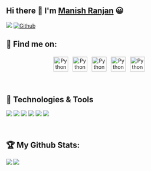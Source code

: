 ## Hi there 👋 I'm [Manish Ranjan][website] 😀
![](https://visitor-badge.laobi.icu/badge?page_id=mandivson.mandivson) [![Github](https://img.shields.io/github/followers/mandivson?label=Followers&logo=Github)](https://github.com/mandivson)

## :email: Find me on:
<p align="center">
   <a href="https://www.linkedin.com/in/manishranjan2606/" target="_blank" rel="noopener noreferrer"> <img src="https://cdn.jsdelivr.net/npm/simple-icons@v3/icons/linkedin.svg" alt="Python" height="40" style="vertical-align:top; margin:4px"></a>
  <a href="https://www.codechef.com/users/manishranjan26" target="_blank" rel="noopener noreferrer"> <img src="https://cdn.jsdelivr.net/npm/simple-icons@3.13.0/icons/codechef.svg" alt="Python" height="40" style="vertical-align:top; margin:4px"></a>
   <a href="https://auth.geeksforgeeks.org/user/iam__manish/practice/" target="_blank" rel="noopener noreferrer"> <img src="https://cdn.jsdelivr.net/npm/simple-icons@3.13.0/icons/geeksforgeeks.svg" alt="Python" height="40" style="vertical-align:top; margin:4px"></a>
  <a href="https://leetcode.com/iam__manish/" target="_blank" rel="noopener noreferrer"> <img src="https://cdn.jsdelivr.net/npm/simple-icons@3.13.0/icons/leetcode.svg" alt="Python" height="40" style="vertical-align:top; margin:4px"></a>
   <a href="mailto:manishranjan2606@gmail.com"> <img src="https://cdn.jsdelivr.net/npm/simple-icons@v3/icons/gmail.svg" alt="Python" height="40" style="vertical-align:top; margin:4px"></a> 
</p>

<br />

## 🔧 Technologies & Tools
![](https://img.shields.io/badge/Code-JavaScript-informational?style=flat&logo=javascript&logoColor=white&color=2bbc8a)
![](https://img.shields.io/badge/Library-React-informational?style=flat&logo=react&logoColor=white&color=2bbc8a)
![](https://img.shields.io/badge/Code-C++-informational?style=flat&logo=c%2B%2B&logoColor=white&color=2bbc8a)
![](https://img.shields.io/badge/Code-MySQL-informational?style=flat&logo=mysql&logoColor=white&color=2bbc8a)
![](https://img.shields.io/badge/Backend-NodeJS-informational?style=flat&logo=node&logoColor=white&color=2bbc8a)
![](https://img.shields.io/badge/OS-Linux-informational?style=flat&logo=linux&logoColor=white&color=2bbc8a)
</p>

<br />

## :trophy: My Github Stats:

<!--
![GitHub stats](https://readme-stats-cfgj2cxdy.vercel.app/api?username=CharalambosIoannou&count_private=true&show_icons=true&theme=tokyonight)
![Top Langs](https://readme-stats-cfgj2cxdy.vercel.app/api/top-langs/?username=CharalambosIoannou&hide=php&theme=tokyonight)
-->
<div>
<a href="https://readme-stats-cfgj2cxdy.vercel.app/api?username=mandivson&count_private=true&show_icons=true&theme=tokyonight">
  <img  align="left" src="https://readme-stats-cfgj2cxdy.vercel.app/api?username=mandivson&count_private=true&show_icons=true&include_all_commits=true&theme=tokyonight" />
</a>
<a href="https://readme-stats-cfgj2cxdy.vercel.app/api/top-langs/?username=mandivson&hide=css&theme=tokyonight">
  <img align="left" src="https://readme-stats-cfgj2cxdy.vercel.app/api/top-langs/?username=mandivson&hide=css&theme=tokyonight&langs_count=5" />
</a>
</div>
</p>

<br />

<!-- ## :1st_place_medal: Programming profiles:
<p align="center">
   <a href="https://www.codechef.com/users/manishranjan26" target="_blank" rel="noopener noreferrer"> <img src="https://cdn.jsdelivr.net/npm/simple-icons@3.13.0/icons/codechef.svg" alt="Python" height="40" style="vertical-align:top; margin:4px"></a>
   <a href="https://auth.geeksforgeeks.org/user/iam__manish/practice/" target="_blank" rel="noopener noreferrer"> <img src="https://cdn.jsdelivr.net/npm/simple-icons@3.13.0/icons/geeksforgeeks.svg" alt="Python" height="40" style="vertical-align:top; margin:4px"></a>
  <a href="https://leetcode.com/iam__manish/" target="_blank" rel="noopener noreferrer"> <img src="https://cdn.jsdelivr.net/npm/simple-icons@3.13.0/icons/leetcode.svg" alt="Python" height="40" style="vertical-align:top; margin:4px"></a>
</p> -->

[website]: https://www.linkedin.com/in/manishranjan2606/
[linkedin]: https://www.linkedin.com/in/manishranjan2606/
[mail]: mailto:manishranjan2606@gmail.com
